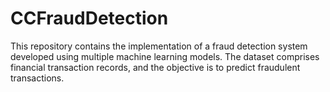 # CCFraudDetection
This repository contains the implementation of a fraud detection system developed using multiple machine learning models. The dataset comprises financial transaction records, and the objective is to predict fraudulent transactions.
